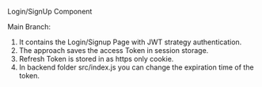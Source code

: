 Login/SignUp Component

Main Branch:

1) It contains the Login/Signup Page with JWT strategy authentication.
2) The approach saves the access Token in session storage.
3) Refresh Token is stored in as https only cookie.
4) In backend folder src/index.js you can change the expiration time of the token.

